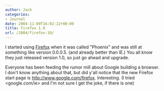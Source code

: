 ```yaml
---
author: Jack
categories:
- Journal
date: 2004-11-09T16:02:22+00:00
title: Firefox 1.0
url: /2004/firefox-10/
---
```


I started using [Firefox][1] when it was called "Phoenix" and was still at something like version 0.0.0.5. (and already better than IE.) You all know they just released version 1.0, so just go ahead and upgrade.

Everyone has been feeding the rumor mill about Google building a browser. I don't know anything about that, but did y'all notice that the new Firefox start page is <http://www.google.com/firefox>. Interesting. (I tried <google.com/ie> and I'm not sure I get the joke, if there is one)

 [1]: http://www.mozilla.org/products/firefox/